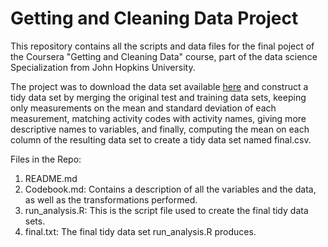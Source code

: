# Getting and Cleaning Data Project

This repository contains all the scripts and data files for the final poject of the Coursera "Getting and Cleaning Data" course, part of the data science Specialization from John Hopkins University.

The project was to download the data set available [here](https://d396qusza40orc.cloudfront.net/getdata%2Fprojectfiles%2FUCI%20HAR%20Dataset.zip) and construct a tidy data set by merging the original test and training data sets, keeping only measurements on the mean and standard deviation of each measurement, matching activity codes with activity names, giving more descriptive names to variables, and finally, computing the mean on each column of the resulting data set to create a tidy data set named final.csv.

Files in the Repo:
1. README.md
2. Codebook.md: Contains a description of all the variables and the data, as well as the transformations performed.
3. run_analysis.R: This is the script file used to create the final tidy data sets.
4. final.txt: The final tidy data set run_analysis.R produces.

